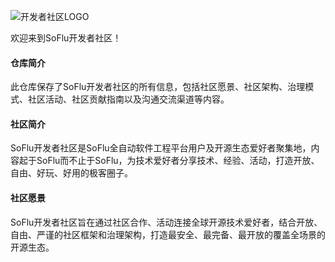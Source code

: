 ![开发者社区LOGO](https://github.com/feisuanyz/Community/assets/79617492/ed3b8627-9fa6-47a7-b48d-e7606725ce5a)

欢迎来到SoFlu开发者社区！

#### 仓库简介
此仓库保存了SoFlu开发者社区的所有信息，包括社区愿景、社区架构、治理模式、社区活动、社区贡献指南以及沟通交流渠道等内容。

#### 社区简介
SoFlu开发者社区是SoFlu全自动软件工程平台用户及开源生态爱好者聚集地，内容起于SoFlu而不止于SoFlu，为技术爱好者分享技术、经验、活动，打造开放、自由、好玩、好用的极客圈子。

#### 社区愿景
SoFlu开发者社区旨在通过社区合作、活动连接全球开源技术爱好者，结合开放、自由、严谨的社区框架和治理架构，打造最安全、最完备、最开放的覆盖全场景的开源生态。

